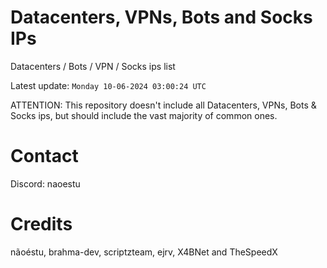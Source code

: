 # Datacenters, VPNs, Bots and Socks IPs
 
Datacenters / Bots / VPN / Socks ips list

Latest update: `Monday 10-06-2024 03:00:24 UTC` 

ATTENTION: This repository doesn't include all Datacenters, VPNs, Bots & Socks ips, 
but should include the vast majority of common ones.

# Contact
Discord: naoestu

# Credits
nãoéstu, brahma-dev, scriptzteam, ejrv, X4BNet and TheSpeedX
